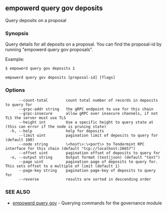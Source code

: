 ## empowerd query gov deposits

Query deposits on a proposal

### Synopsis

Query details for all deposits on a proposal.
You can find the proposal-id by running "empowerd query gov proposals".

Example:
```bash
$ empowerd query gov deposits 1
```

```
empowerd query gov deposits [proposal-id] [flags]
```

### Options

```
      --count-total        count total number of records in deposits to query for
      --grpc-addr string   the gRPC endpoint to use for this chain
      --grpc-insecure      allow gRPC over insecure channels, if not TLS the server must use TLS
      --height int         Use a specific height to query state at (this can error if the node is pruning state)
  -h, --help               help for deposits
      --limit uint         pagination limit of deposits to query for (default 100)
      --node string        \<host\>:\<port\> to Tendermint RPC interface for this chain (default "tcp://localhost:26657")
      --offset uint        pagination offset of deposits to query for
  -o, --output string      Output format (text|json) (default "text")
      --page uint          pagination page of deposits to query for. This sets offset to a multiple of limit (default 1)
      --page-key string    pagination page-key of deposits to query for
      --reverse            results are sorted in descending order
```

### SEE ALSO

* [empowerd query gov](empowerd_query_gov.md)	 - Querying commands for the governance module

